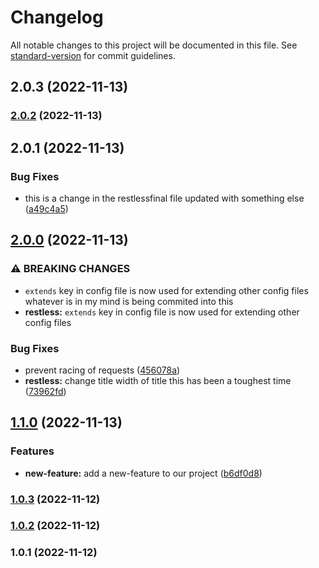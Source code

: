 # Changelog

All notable changes to this project will be documented in this file. See [standard-version](https://github.com/conventional-changelog/standard-version) for commit guidelines.

## 2.0.3 (2022-11-13)

### [2.0.2](https://github.com/Pooja-Jeyasri/test/compare/v2.0.1...v2.0.2) (2022-11-13)

## 2.0.1 (2022-11-13)


### Bug Fixes

* this is a change in the restlessfinal file updated with something else ([a49c4a5](https://github.com/Pooja-Jeyasri/test/commit/a49c4a55d9bb1edc0eb69823489633a97bb20e9f))

## [2.0.0](https://github.com/Pooja-Jeyasri/test/compare/v1.1.0...v2.0.0) (2022-11-13)


### ⚠ BREAKING CHANGES

* `extends` key in config file is now used for extending other config files
whatever is in my mind is being commited into this
* **restless:** `extends` key in config file is now used for extending other config files

### Bug Fixes

* prevent racing of requests ([456078a](https://github.com/Pooja-Jeyasri/test/commit/456078a1433b88ec858433d77c23779338b61ae9))
* **restless:** change title width of title this has been a toughest time ([73962fd](https://github.com/Pooja-Jeyasri/test/commit/73962fd15adec825e03c04a7b7ba0de29912eb8b))

## [1.1.0](https://github.com/Pooja-Jeyasri/test/compare/v1.0.3...v1.1.0) (2022-11-13)


### Features

* **new-feature:** add a new-feature to our project ([b6df0d8](https://github.com/Pooja-Jeyasri/test/commit/b6df0d88e8dcaff834089c14524239fb640df90f))

### [1.0.3](https://github.com/Pooja-Jeyasri/test/compare/v1.0.2...v1.0.3) (2022-11-12)

### [1.0.2](https://github.com/Pooja-Jeyasri/test/compare/v1.0.1...v1.0.2) (2022-11-12)

### 1.0.1 (2022-11-12)
